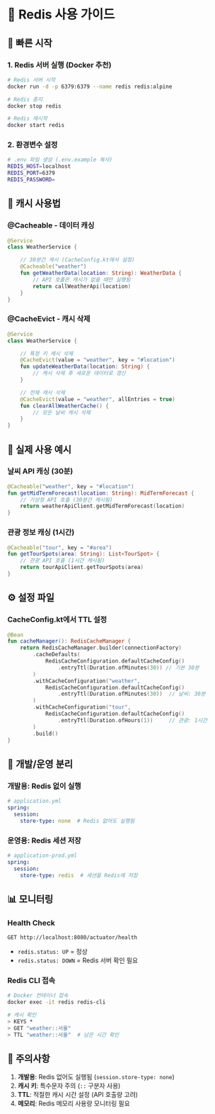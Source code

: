 # 🔴 Redis 사용 가이드

## 🚀 빠른 시작

### 1. Redis 서버 실행 (Docker 추천)
```bash
# Redis 서버 시작
docker run -d -p 6379:6379 --name redis redis:alpine

# Redis 중지
docker stop redis

# Redis 재시작
docker start redis
```

### 2. 환경변수 설정
```bash
# .env 파일 생성 (.env.example 복사)
REDIS_HOST=localhost
REDIS_PORT=6379
REDIS_PASSWORD=
```

## 💾 캐시 사용법

### @Cacheable - 데이터 캐싱
```kotlin
@Service
class WeatherService {

    // 30분간 캐시 (CacheConfig.kt에서 설정)
    @Cacheable("weather")
    fun getWeatherData(location: String): WeatherData {
        // API 호출은 캐시가 없을 때만 실행됨
        return callWeatherApi(location)
    }
}
```

### @CacheEvict - 캐시 삭제
```kotlin
@Service
class WeatherService {

    // 특정 키 캐시 삭제
    @CacheEvict(value = "weather", key = "#location")
    fun updateWeatherData(location: String) {
        // 캐시 삭제 후 새로운 데이터로 갱신
    }

    // 전체 캐시 삭제
    @CacheEvict(value = "weather", allEntries = true)
    fun clearAllWeatherCache() {
        // 모든 날씨 캐시 삭제
    }
}
```

## 🎯 실제 사용 예시

### 날씨 API 캐싱 (30분)
```kotlin
@Cacheable("weather", key = "#location")
fun getMidTermForecast(location: String): MidTermForecast {
    // 기상청 API 호출 (30분간 캐시됨)
    return weatherApiClient.getMidTermForecast(location)
}
```

### 관광 정보 캐싱 (1시간)
```kotlin
@Cacheable("tour", key = "#area")
fun getTourSpots(area: String): List<TourSpot> {
    // 관광 API 호출 (1시간 캐시됨)
    return tourApiClient.getTourSpots(area)
}
```

## ⚙️ 설정 파일

### CacheConfig.kt에서 TTL 설정
```kotlin
@Bean
fun cacheManager(): RedisCacheManager {
    return RedisCacheManager.builder(connectionFactory)
        .cacheDefaults(
            RedisCacheConfiguration.defaultCacheConfig()
                .entryTtl(Duration.ofMinutes(30)) // 기본 30분
        )
        .withCacheConfiguration("weather",
            RedisCacheConfiguration.defaultCacheConfig()
                .entryTtl(Duration.ofMinutes(30))  // 날씨: 30분
        )
        .withCacheConfiguration("tour",
            RedisCacheConfiguration.defaultCacheConfig()
                .entryTtl(Duration.ofHours(1))     // 관광: 1시간
        )
        .build()
}
```

## 🔧 개발/운영 분리

### 개발용: Redis 없이 실행
```yaml
# application.yml
spring:
  session:
    store-type: none  # Redis 없어도 실행됨
```

### 운영용: Redis 세션 저장
```yaml
# application-prod.yml
spring:
  session:
    store-type: redis  # 세션을 Redis에 저장
```

## 📊 모니터링

### Health Check
```
GET http://localhost:8080/actuator/health
```
- `redis.status: UP` = 정상
- `redis.status: DOWN` = Redis 서버 확인 필요

### Redis CLI 접속
```bash
# Docker 컨테이너 접속
docker exec -it redis redis-cli

# 캐시 확인
> KEYS *
> GET "weather::서울"
> TTL "weather::서울"  # 남은 시간 확인
```

## 🚨 주의사항

1. **개발용**: Redis 없어도 실행됨 (`session.store-type: none`)
2. **캐시 키**: 특수문자 주의 (`::` 구분자 사용)
3. **TTL**: 적절한 캐시 시간 설정 (API 호출량 고려)
4. **메모리**: Redis 메모리 사용량 모니터링 필요